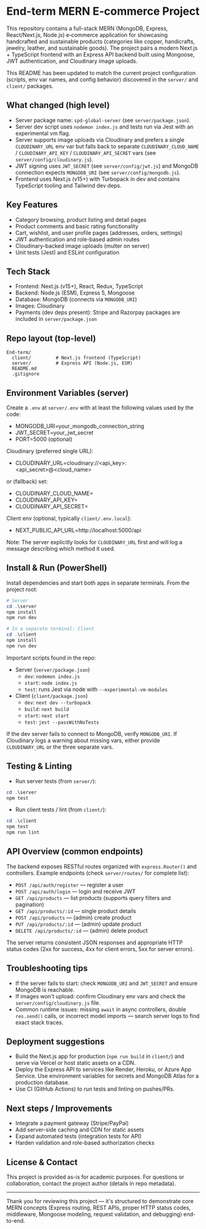
# End-term MERN E‑commerce Project

This repository contains a full-stack MERN (MongoDB, Express, React/Next.js, Node.js) e‑commerce application for showcasing handcrafted and sustainable products (categories like copper, handicrafts, jewelry, leather, and sustainable goods). The project pairs a modern Next.js + TypeScript frontend with an Express API backend built using Mongoose, JWT authentication, and Cloudinary image uploads.

This README has been updated to match the current project configuration (scripts, env var names, and config behavior) discovered in the `server/` and `client/` packages.

## What changed (high level)

- Server package name: `spd-global-server` (see `server/package.json`).
- Server dev script uses `nodemon index.js` and tests run via Jest with an experimental vm flag.
- Server supports image uploads via Cloudinary and prefers a single `CLOUDINARY_URL` env var but falls back to separate `CLOUDINARY_CLOUD_NAME` / `CLOUDINARY_API_KEY` / `CLOUDINARY_API_SECRET` vars (see `server/config/cloudinary.js`).
- JWT signing uses `JWT_SECRET` (see `server/config/jwt.js`) and MongoDB connection expects `MONGODB_URI` (see `server/config/mongodb.js`).
- Frontend uses Next.js (v15+) with Turbopack in dev and contains TypeScript tooling and Tailwind dev deps.

## Key Features

- Category browsing, product listing and detail pages
- Product comments and basic rating functionality
- Cart, wishlist, and user profile pages (addresses, orders, settings)
- JWT authentication and role-based admin routes
- Cloudinary-backed image uploads (multer on server)
- Unit tests (Jest) and ESLint configuration

## Tech Stack

- Frontend: Next.js (v15+), React, Redux, TypeScript
- Backend: Node.js (ESM), Express 5, Mongoose
- Database: MongoDB (connects via `MONGODB_URI`)
- Images: Cloudinary
- Payments (dev deps present): Stripe and Razorpay packages are included in `server/package.json`

## Repo layout (top-level)

```
End-term/
  client/         # Next.js frontend (TypeScript)
  server/         # Express API (Node.js, ESM)
  README.md
  .gitignore
```

## Environment Variables (server)

Create a `.env` at `server/.env` with at least the following values used by the code:

- MONGODB_URI=your_mongodb_connection_string
- JWT_SECRET=your_jwt_secret
- PORT=5000 (optional)

Cloudinary (preferred single URL):

- CLOUDINARY_URL=cloudinary://<api_key>:<api_secret>@<cloud_name>

or (fallback) set:

- CLOUDINARY_CLOUD_NAME=
- CLOUDINARY_API_KEY=
- CLOUDINARY_API_SECRET=

Client env (optional, typically `client/.env.local`):

- NEXT_PUBLIC_API_URL=http://localhost:5000/api

Note: The server explicitly looks for `CLOUDINARY_URL` first and will log a message describing which method it used.

## Install & Run (PowerShell)

Install dependencies and start both apps in separate terminals. From the project root:

```powershell
# Server
cd .\server
npm install
npm run dev

# In a separate terminal: Client
cd .\client
npm install
npm run dev
```

Important scripts found in the repo:

- Server (`server/package.json`)
  - `dev`: `nodemon index.js`
  - `start`: `node index.js`
  - `test`: runs Jest via node with `--experimental-vm-modules`
- Client (`client/package.json`)
  - `dev`: `next dev --turbopack`
  - `build`: `next build`
  - `start`: `next start`
  - `test`: `jest --passWithNoTests`

If the dev server fails to connect to MongoDB, verify `MONGODB_URI`. If Cloudinary logs a warning about missing vars, either provide `CLOUDINARY_URL` or the three separate vars.

## Testing & Linting

- Run server tests (from `server/`):

```powershell
cd .\server
npm test
```

- Run client tests / lint (from `client/`):

```powershell
cd .\client
npm test
npm run lint
```

## API Overview (common endpoints)

The backend exposes RESTful routes organized with `express.Router()` and controllers. Example endpoints (check `server/routes/` for complete list):

- `POST /api/auth/register` — register a user
- `POST /api/auth/login` — login and receive JWT
- `GET /api/products` — list products (supports query filters and pagination)
- `GET /api/products/:id` — single product details
- `POST /api/products` — (admin) create product
- `PUT /api/products/:id` — (admin) update product
- `DELETE /api/products/:id` — (admin) delete product

The server returns consistent JSON responses and appropriate HTTP status codes (2xx for success, 4xx for client errors, 5xx for server errors).

## Troubleshooting tips

- If the server fails to start: check `MONGODB_URI` and `JWT_SECRET` and ensure MongoDB is reachable.
- If images won't upload: confirm Cloudinary env vars and check the `server/config/cloudinary.js` file.
- Common runtime issues: missing `await` in async controllers, double `res.send()` calls, or incorrect model imports — search server logs to find exact stack traces.

## Deployment suggestions

- Build the Next.js app for production (`npm run build` in `client/`) and serve via Vercel or host static assets on a CDN.
- Deploy the Express API to services like Render, Heroku, or Azure App Service. Use environment variables for secrets and MongoDB Atlas for a production database.
- Use CI (GitHub Actions) to run tests and linting on pushes/PRs.

## Next steps / Improvements

- Integrate a payment gateway (Stripe/PayPal)
- Add server-side caching and CDN for static assets
- Expand automated tests (integration tests for API)
- Harden validation and role-based authorization checks

## License & Contact

This project is provided as-is for academic purposes. For questions or collaboration, contact the project author (details in repo metadata).

---

Thank you for reviewing this project — it's structured to demonstrate core MERN concepts (Express routing, REST APIs, proper HTTP status codes, middleware, Mongoose modeling, request validation, and debugging) end-to-end.

